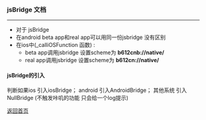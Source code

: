 ### jsBridge 文档

---
 
* 对于 jsBridge
* 在android beta app和real app可以用同一份jsbridge 没有区别
* 在ios中(_calliOSFunction 函数) : 
  - beta app调用jsbridge 设置scheme为 **b612cnb://native/** 
  - real app调用jsbridge 设置scheme为 **b612cn://native/**
  

#### jsBridge的引入

判断如果ios 引入iosBridge；  android 引入AndroidBridge； 其他系统 引入NullBridge (不触发咔叽的功能 只会给一个log提示)













[返回首页](./index.md)


